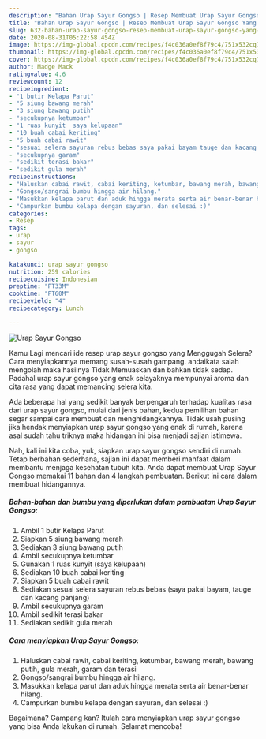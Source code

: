 ```yaml
---
description: "Bahan Urap Sayur Gongso | Resep Membuat Urap Sayur Gongso Yang Lezat"
title: "Bahan Urap Sayur Gongso | Resep Membuat Urap Sayur Gongso Yang Lezat"
slug: 632-bahan-urap-sayur-gongso-resep-membuat-urap-sayur-gongso-yang-lezat
date: 2020-08-31T05:22:58.454Z
image: https://img-global.cpcdn.com/recipes/f4c036a0ef8f79c4/751x532cq70/urap-sayur-gongso-foto-resep-utama.jpg
thumbnail: https://img-global.cpcdn.com/recipes/f4c036a0ef8f79c4/751x532cq70/urap-sayur-gongso-foto-resep-utama.jpg
cover: https://img-global.cpcdn.com/recipes/f4c036a0ef8f79c4/751x532cq70/urap-sayur-gongso-foto-resep-utama.jpg
author: Madge Mack
ratingvalue: 4.6
reviewcount: 12
recipeingredient:
- "1 butir Kelapa Parut"
- "5 siung bawang merah"
- "3 siung bawang putih"
- "secukupnya ketumbar"
- "1 ruas kunyit  saya kelupaan"
- "10 buah cabai keriting"
- "5 buah cabai rawit"
- "sesuai selera sayuran rebus bebas saya pakai bayam tauge dan kacang panjang"
- "secukupnya garam"
- "sedikit terasi bakar"
- "sedikit gula merah"
recipeinstructions:
- "Haluskan cabai rawit, cabai keriting, ketumbar, bawang merah, bawang putih, gula merah, garam dan terasi"
- "Gongso/sangrai bumbu hingga air hilang."
- "Masukkan kelapa parut dan aduk hingga merata serta air benar-benar hilang."
- "Campurkan bumbu kelapa dengan sayuran, dan selesai :)"
categories:
- Resep
tags:
- urap
- sayur
- gongso

katakunci: urap sayur gongso 
nutrition: 259 calories
recipecuisine: Indonesian
preptime: "PT33M"
cooktime: "PT60M"
recipeyield: "4"
recipecategory: Lunch

---
```



![Urap Sayur Gongso](https://img-global.cpcdn.com/recipes/f4c036a0ef8f79c4/751x532cq70/urap-sayur-gongso-foto-resep-utama.jpg)

Kamu Lagi mencari ide resep urap sayur gongso yang Menggugah Selera? Cara menyiapkannya memang susah-susah gampang. andaikata salah mengolah maka hasilnya Tidak Memuaskan dan bahkan tidak sedap. Padahal urap sayur gongso yang enak selayaknya mempunyai aroma dan cita rasa yang dapat memancing selera kita.



Ada beberapa hal yang sedikit banyak berpengaruh terhadap kualitas rasa dari urap sayur gongso, mulai dari jenis bahan, kedua pemilihan bahan segar sampai cara membuat dan menghidangkannya. Tidak usah pusing jika hendak menyiapkan urap sayur gongso yang enak di rumah, karena asal sudah tahu triknya maka hidangan ini bisa menjadi sajian istimewa.


Nah, kali ini kita coba, yuk, siapkan urap sayur gongso sendiri di rumah. Tetap berbahan sederhana, sajian ini dapat memberi manfaat dalam membantu menjaga kesehatan tubuh kita. Anda dapat membuat Urap Sayur Gongso memakai 11 bahan dan 4 langkah pembuatan. Berikut ini cara dalam membuat hidangannya.

<!--inarticleads1-->

##### Bahan-bahan dan bumbu yang diperlukan dalam pembuatan Urap Sayur Gongso:

1. Ambil 1 butir Kelapa Parut
1. Siapkan 5 siung bawang merah
1. Sediakan 3 siung bawang putih
1. Ambil secukupnya ketumbar
1. Gunakan 1 ruas kunyit  (saya kelupaan)
1. Sediakan 10 buah cabai keriting
1. Siapkan 5 buah cabai rawit
1. Sediakan sesuai selera sayuran rebus bebas (saya pakai bayam, tauge dan kacang panjang)
1. Ambil secukupnya garam
1. Ambil sedikit terasi bakar
1. Sediakan sedikit gula merah




<!--inarticleads2-->

##### Cara menyiapkan Urap Sayur Gongso:

1. Haluskan cabai rawit, cabai keriting, ketumbar, bawang merah, bawang putih, gula merah, garam dan terasi
1. Gongso/sangrai bumbu hingga air hilang.
1. Masukkan kelapa parut dan aduk hingga merata serta air benar-benar hilang.
1. Campurkan bumbu kelapa dengan sayuran, dan selesai :)




Bagaimana? Gampang kan? Itulah cara menyiapkan urap sayur gongso yang bisa Anda lakukan di rumah. Selamat mencoba!
